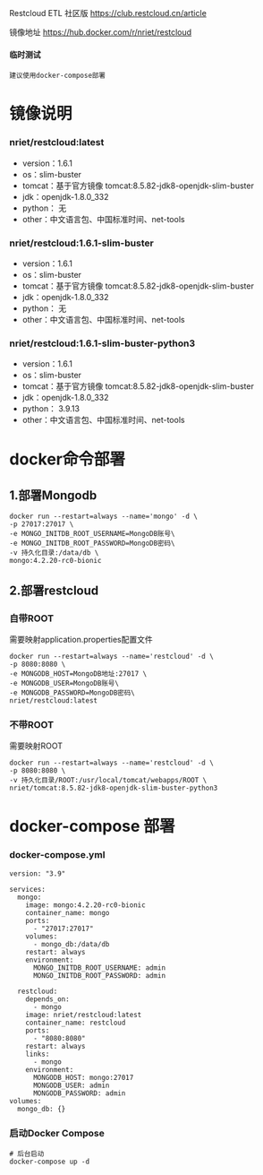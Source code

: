 Restcloud ETL 社区版
https://club.restcloud.cn/article

镜像地址
https://hub.docker.com/r/nriet/restcloud

#### 临时测试
    建议使用docker-compose部署


# 镜像说明 
### nriet/restcloud:latest
* version：1.6.1
* os：slim-buster
* tomcat：基于官方镜像 tomcat:8.5.82-jdk8-openjdk-slim-buster
* jdk：openjdk-1.8.0_332
* python： 无
* other：中文语言包、中国标准时间、net-tools

### nriet/restcloud:1.6.1-slim-buster
* version：1.6.1
* os：slim-buster
* tomcat：基于官方镜像 tomcat:8.5.82-jdk8-openjdk-slim-buster
* jdk：openjdk-1.8.0_332
* python： 无
* other：中文语言包、中国标准时间、net-tools

### nriet/restcloud:1.6.1-slim-buster-python3
* version：1.6.1
* os：slim-buster
* tomcat：基于官方镜像 tomcat:8.5.82-jdk8-openjdk-slim-buster
* jdk：openjdk-1.8.0_332
* python： 3.9.13
* other：中文语言包、中国标准时间、net-tools



# docker命令部署

## 1.部署Mongodb
```docker
docker run --restart=always --name='mongo' -d \
-p 27017:27017 \
-e MONGO_INITDB_ROOT_USERNAME=MongoDB账号\
-e MONGO_INITDB_ROOT_PASSWORD=MongoDB密码\
-v 持久化目录:/data/db \
mongo:4.2.20-rc0-bionic
```


## 2.部署restcloud
### 自带ROOT
需要映射application.properties配置文件
```docker
docker run --restart=always --name='restcloud' -d \
-p 8080:8080 \
-e MONGODB_HOST=MongoDB地址:27017 \
-e MONGODB_USER=MongoDB账号\
-e MONGODB_PASSWORD=MongoDB密码\
nriet/restcloud:latest
```

### 不带ROOT
需要映射ROOT

```docker
docker run --restart=always --name='restcloud' -d \
-p 8080:8080 \
-v 持久化目录/ROOT:/usr/local/tomcat/webapps/ROOT \
nriet/tomcat:8.5.82-jdk8-openjdk-slim-buster-python3
```



# docker-compose 部署

### docker-compose.yml

```docker
version: "3.9"

services:
  mongo:
    image: mongo:4.2.20-rc0-bionic
    container_name: mongo
    ports:
      - "27017:27017"
    volumes:
      - mongo_db:/data/db
    restart: always
    environment:
      MONGO_INITDB_ROOT_USERNAME: admin
      MONGO_INITDB_ROOT_PASSWORD: admin

  restcloud:
    depends_on:
      - mongo
    image: nriet/restcloud:latest
    container_name: restcloud
    ports:
      - "8080:8080"
    restart: always
    links:
      - mongo
    environment:
      MONGODB_HOST: mongo:27017
      MONGODB_USER: admin
      MONGODB_PASSWORD: admin
volumes:
  mongo_db: {}

```
### 启动Docker Compose
```docker
# 后台启动
docker-compose up -d
```